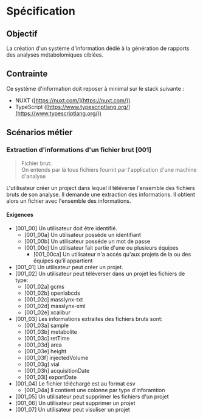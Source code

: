 # Spécification

## Objectif

La création d'un système d'information dédié à la génération de rapports des analyses métabolomiques ciblées.

## Contrainte 

Ce système d'information doit reposer à minimal sur le stack suivante :
- NUXT ([https://nuxt.com/](https://nuxt.com/))
- TypeScript ([https://www.typescriptlang.org/](https://www.typescriptlang.org/))

## Scénarios métier

### Extraction d'informations d'un fichier brut [001]

> Fichier brut:  
> On entends par là tous fichiers fournit par l'application d'une machine d'analyse

L'utilisateur créer un project dans lequel il téléverse l'ensemble des fichiers bruts de son analyse. Il demande une extraction des informations. Il obtient alors un fichier avec l'ensemble des informations.

#### Exigences
- [001_00] Un utilisateur doit être identifié.
  - [001_00a] Un utilisateur posséde un identifiant
  - [001_00b] Un utilisateur posséde un mot de passe
  - [001_00c] Un utilisateur fait partie d'une ou plusieurs équipes
    - [001_00ca] Un utilisateur n'a accés qu'aux projets de la ou des équipes qu'il appartient
- [001_01]  Un utilisateur peut créer un projet.
- [001_02]  Un utilisateur peut téléverser dans un projet les fichiers de type:
  - [001_02a]  gcms
  - [001_02b]  openlabcds
  - [001_02c]  masslynx-txt
  - [001_02d]  masslynx-xml
  - [001_02e]  xcalibur
- [001_03] Les informations extraites des fichiers bruts sont:
  - [001_03a] sample
  - [001_03b] metabolite
  - [001_03c] retTime
  - [001_03d] area
  - [001_03e] height
  - [001_03f] injectedVolume
  - [001_03g] vial
  - [001_03h] acquisitionDate
  - [001_03i] exportDate
- [001_04]  Le fichier téléchargé est au format csv
  - [001_04a] Il contient une colonne par type d'inforamtion
- [001_05] Un utilisateur peut supprimer les fichiers d'un projet
- [001_06] Un utilisateur peut supprimer un projet
- [001_07] Un utilisateur peut visuliser un projet
